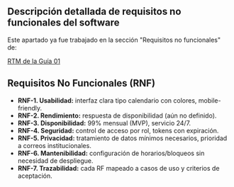 ## Descripción detallada de requisitos no funcionales del software

Este apartado ya fue trabajado en la sección "Requisitos no funcionales" de:

[RTM de la Guía 01](https://github.com/PendoVan/ED04/blob/a074784db2d2e05fb7bae64e21d8072449055140/docs/project/requisitos/rtm.md)

## Requisitos No Funcionales (RNF)

- **RNF-1. Usabilidad:** interfaz clara tipo calendario con colores, mobile-friendly.  
- **RNF-2. Rendimiento:** respuesta de disponibilidad (aún no definido).
- **RNF-3. Disponibilidad:** 99% mensual (MVP), servicio 24/7.  
- **RNF-4. Seguridad:** control de acceso por rol, tokens con expiración.  
- **RNF-5. Privacidad:** tratamiento de datos mínimos necesarios, prioridad a correos institucionales.  
- **RNF-6. Mantenibilidad:** configuración de horarios/bloqueos sin necesidad de despliegue.  
- **RNF-7. Trazabilidad:** cada RF mapeado a casos de uso y criterios de aceptación.  
